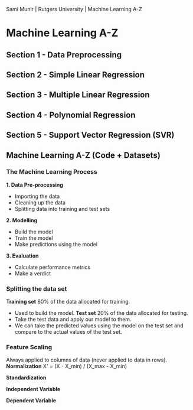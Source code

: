 Sami Munir | Rutgers University | Machine Learning A-Z
# Machine Learning A-Z
## Section 1 - Data Preprocessing
## Section 2 - Simple Linear Regression
## Section 3 - Multiple Linear Regression
## Section 4 - Polynomial Regression
## Section 5 - Support Vector Regression (SVR)
## Machine Learning A-Z (Code + Datasets)
### The Machine Learning Process
__1. Data Pre-processing__
* Importing the data
* Cleaning up the data
* Splitting data into training and test sets

__2. Modelling__
* Build the model
* Train the model
* Make predictions using the model

__3. Evaluation__
* Calculate performance metrics
* Make a verdict

### Splitting the data set
__Training set__
80% of the data allocated for training.
- Used to build the model.
__Test set__
20% of the data allocated for testing.
- Take the test data and apply our model to them.
- We can take the predicted values using the model on the test set and compare to the actual values of the test set.
### Feature Scaling
Always applied to columns of data (never applied to data in rows).
__Normalization__
X' = (X - X_min) / (X_max - X_min)

__Standardization__

__Independent Variable__

__Dependent Variable__